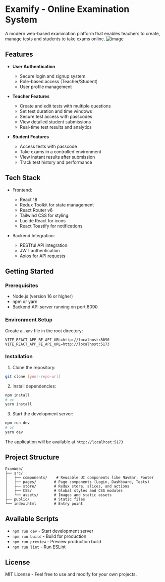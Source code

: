 # Examify - Online Examination System

A modern web-based examination platform that enables teachers to create, manage tests and students to take exams online.
![image](https://github.com/user-attachments/assets/da5bc4f2-5c39-4454-907d-f7b651dc0e5b)


## Features

- **User Authentication**
  - Secure login and signup system
  - Role-based access (Teacher/Student)
  - User profile management

- **Teacher Features**
  - Create and edit tests with multiple questions
  - Set test duration and time windows
  - Secure test access with passcodes
  - View detailed student submissions
  - Real-time test results and analytics

- **Student Features**
  - Access tests with passcode
  - Take exams in a controlled environment
  - View instant results after submission
  - Track test history and performance

## Tech Stack

- Frontend:
  - React 18
  - Redux Toolkit for state management
  - React Router v6
  - Tailwind CSS for styling
  - Lucide React for icons
  - React Toastify for notifications

- Backend Integration:
  - RESTful API integration
  - JWT authentication
  - Axios for API requests

## Getting Started

### Prerequisites

- Node.js (version 16 or higher)
- npm or yarn
- Backend API server running on port 8090

### Environment Setup

Create a `.env` file in the root directory:
```
VITE_REACT_APP_BE_API_URL=http://localhost:8090
VITE_REACT_APP_FE_API_URL=http://localhost:5173
```

### Installation

1. Clone the repository:
```bash
git clone [your-repo-url]
```

2. Install dependencies:
```bash
npm install
# or
yarn install
```

3. Start the development server:
```bash
npm run dev
# or
yarn dev
```

The application will be available at `http://localhost:5173`

## Project Structure

```
ExamWeb/
├── src/
│   ├── components/    # Reusable UI components like NavBar, Footer
│   ├── pages/        # Page components (Login, Dashboard, Tests)
│   ├── store/        # Redux store, slices, and actions
│   ├── CSS/          # Global styles and CSS modules
│   └── assets/       # Images and static assets
├── public/           # Static files
└── index.html        # Entry point
```

## Available Scripts

- `npm run dev` - Start development server
- `npm run build` - Build for production
- `npm run preview` - Preview production build
- `npm run lint` - Run ESLint

## License

MIT License - Feel free to use and modify for your own projects.
